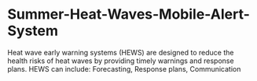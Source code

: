 # Summer-Heat-Waves-Mobile-Alert-System
Heat wave early warning systems (HEWS) are designed to reduce the health risks of heat waves by providing timely warnings and response plans. HEWS can include: Forecasting, Response plans, Communication

